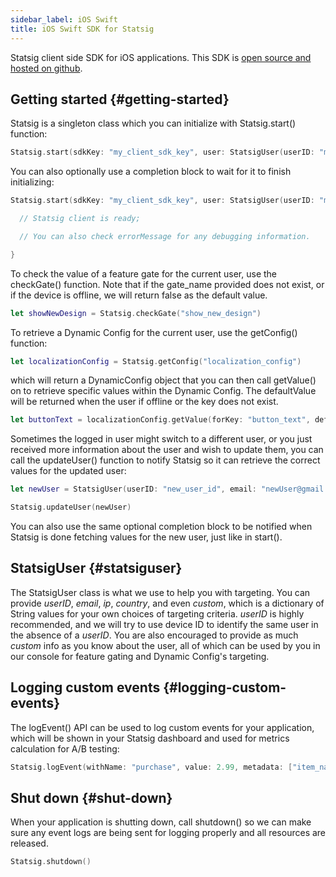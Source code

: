 ```yaml
---
sidebar_label: iOS Swift
title: iOS Swift SDK for Statsig
---
```


Statsig client side SDK for iOS applications. This SDK is [open source and hosted on github](https://github.com/statsig-io/ios-sdk).

## Getting started {#getting-started}

Statsig is a singleton class which you can initialize with Statsig.start() function:

```swift
Statsig.start(sdkKey: "my_client_sdk_key", user: StatsigUser(userID: "my_user_id"))
```

You can also optionally use a completion block to wait for it to finish initializing:

```swift
Statsig.start(sdkKey: "my_client_sdk_key", user: StatsigUser(userID: "my_user_id")) { errorMessage in

  // Statsig client is ready;

  // You can also check errorMessage for any debugging information.

}
```

To check the value of a feature gate for the current user, use the checkGate() function. Note that if the gate_name provided does not exist,
or if the device is offline, we will return false as the default value.

```swift
let showNewDesign = Statsig.checkGate("show_new_design")
```

To retrieve a Dynamic Config for the current user, use the getConfig() function:

```swift
let localizationConfig = Statsig.getConfig("localization_config")
```

which will return a DynamicConfig object that you can then call getValue() on to retrieve specific values within the Dynamic Config. The
defaultValue will be returned when the user if offline or the key does not exist.

```swift
let buttonText = localizationConfig.getValue(forKey: "button_text", defaultValue: "Check out")
```

Sometimes the logged in user might switch to a different user, or you just received more information about the user and wish to update them,
you can call the updateUser() function to notify Statsig so it can retrieve the correct values for the updated user:

```swift
let newUser = StatsigUser(userID: "new_user_id", email: "newUser@gmail.com", country: "US")

Statsig.updateUser(newUser)
```

You can also use the same optional completion block to be notified when Statsig is done fetching values for the new user, just like in start().

## StatsigUser {#statsiguser}

The StatsigUser class is what we use to help you with targeting. You can provide _userID_, _email_, _ip_, _country_, and even _custom_, which
is a dictionary of String values for your own choices of targeting criteria. _userID_ is highly recommended, and we will try to use device ID
to identify the same user in the absence of a _userID_. You are also encouraged to provide as much _custom_ info as you know about the
user, all of which can be used by you in our console for feature gating and Dynamic Config's targeting.

## Logging custom events {#logging-custom-events}

The logEvent() API can be used to log custom events for your application, which will be shown in your Statsig dashboard and used for
metrics calculation for A/B testing:

```swift
Statsig.logEvent(withName: "purchase", value: 2.99, metadata: ["item_name": "remove_ads"])
```

## Shut down {#shut-down}

When your application is shutting down, call shutdown() so we can make sure any event logs are being sent for logging properly and all resources are released.

```swift
Statsig.shutdown()
```
